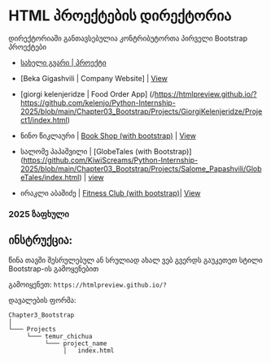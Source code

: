 # HTML პროექტების დირექტორია

დირექტორიაში განთავსებულია კონტრიბუტორთა პირველი Bootstrap პროექტები

- [სახელი გვარი | პროექტი](/მისამართი)
- [Beka Gigashvili | Company Website] | [View](https://htmlpreview.github.io/?https://github.com/BekaGigashvili/Python-Internship-2025/blob/main/Chapter03_Bootstrap/Projects/Beka%20Gigashvili/about.html)

- [giorgi kelenjeridze | Food Order App] (/https://htmlpreview.github.io/?https://github.com/kelenjo/Python-Internship-2025/blob/main/Chapter03_Bootstrap/Projects/GiorgiKelenjeridze/Project1/index.html)
- ნინო წიკლაური | [Book Shop (with bootstrap)](/Chapter03_Bootstrap/Projects/Nino_Tsiklauri/Book_Shop/index.html) | [View](https://htmlpreview.github.io/?https://github.com/Tsiklaurii/Python-Internship-2025/blob/main/Chapter03_Bootstrap/Projects/Nino_Tsiklauri/Book_Shop/index.html)
- სალომე პაპაშვილი | [GlobeTales (with Bootstrap)] (https://github.com/KiwiScreams/Python-Internship-2025/blob/main/Chapter03_Bootstrap/Projects/Salome_Papashvili/GlobeTales/index.html) | [view](https://htmlpreview.github.io/?https://github.com/KiwiScreams/Python-Internship-2025/blob/main/Chapter03_Bootstrap/Projects/Salome_Papashvili/GlobeTales/index.html)

-   ირაკლი აბაშიძე  | [Fitness Club (with bootstrap)](https://github.com/blitz-flex/Python-Internship-2025/blob/main/Chapter03_Bootstrap/Projects/Irakli%20Abashidze/Fitness%20Club/index.html)|   [View](https://htmlpreview.github.io/?https://raw.githubusercontent.com/blitz-flex/Python-Internship-2025/main/Chapter03_Bootstrap/Projects/Irakli%20Abashidze/Fitness%20Club/index.html)

### 2025 ზაფხული

## ინსტრუქცია:

წინა თავში შესრულებულ ან სრულიად ახალ ვებ გვერდს გაუკეთეთ სტილი Bootstrap-ის გამოყენებით

გამოიყენეთ: `https://htmlpreview.github.io/?`

დავალების ფორმა:


```
Chapter3_Bootstrap
│   
└─── Projects
     └─── temur_chichua
          └─── project_name
               │   index.html
```
